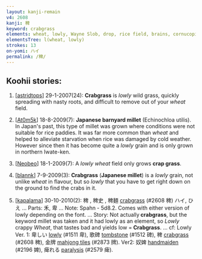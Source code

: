 ```yaml
---
layout: kanji-remain
v4: 2608
kanji: 稗
keyword: crabgrass
elements: wheat, lowly, Wayne Slob, drop, rice field, brains, cornucopia, ten, needle
elementsTree: l(wheat, lowly)
strokes: 13
on-yomi: ハイ
permalink: /稗/
---
```


## Koohii stories: 

1) [<a href="http://kanji.koohii.com/profile/astridtops">astridtops</a>] 29-1-2007(24): <strong>Crabgrass</strong> is <em>lowly</em> wild grass, quickly spreading with nasty roots, and difficult to remove out of your <em>wheat</em> field.

2) [<a href="http://kanji.koohii.com/profile/At0m5k">At0m5k</a>] 18-8-2009(7): <strong>Japanese barnyard millet</strong> (Echinochloa utilis). In Japan&#039;s past, this type of millet was grown where conditions were not suitable for rice paddies. It was far more common than <em>wheat</em> and helped to alleviate starvation when rice was damaged by cold weather. However since then it has become quite a <em>lowly</em> grain and is only grown in northern Iwate-ken.

3) [<a href="http://kanji.koohii.com/profile/Neobeo">Neobeo</a>] 18-1-2009(7): A <em>lowly wheat</em> field only grows <strong>crap grass</strong>.

4) [<a href="http://kanji.koohii.com/profile/blannk">blannk</a>] 7-9-2009(3): <strong>Crabgrass</strong> (<strong>Japanese millet</strong>) is a <em>lowly</em> grain, not unlike <em>wheat</em> in flavour, but so <em>lowly</em> that you have to get right down on the ground to find the crabs in it.

5) [<a href="http://kanji.koohii.com/profile/kapalama">kapalama</a>] 30-10-2010(2): 稗 , 稗史 , 稗麺 <a href="../v4/2608.html">crabgrass</a> (#2608 稗) ハイ, ひえ ... Parts: 禾, 卑 ... Note: Spahn - 5d8.2. Comes with either version of lowly depending on the font. ... Story: Not actually<strong> crabgrass</strong>, but the keyword millet was taken and it had lowly as an element, so <em>Lowly</em> crappy <em>Wheat</em>, that tastes bad and yields low =<strong> Crabgrass</strong>. ... cf: Lowly Ver. 1: 卑しい <a href="../v4/1511.html">lowly</a> (#1511 卑), 歌碑 <a href="../v4/1512.html">tombstone</a> (#1512 碑), 稗 <a href="../v4/2608.html">crabgrass</a> (#2608 稗), 金牌 <a href="../v4/2873.html">mahjong tiles</a> (#2873 牌). Ver2: 奴婢 <a href="../v4/2196.html">handmaiden</a> (#2196 婢), 痺れる <a href="../v4/2579.html">paralysis</a> (#2579 痺).

